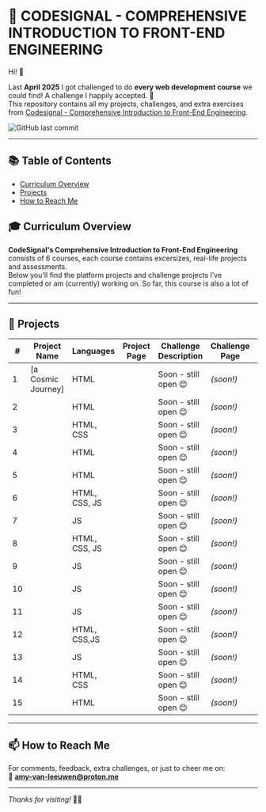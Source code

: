 # 🚀 CODESIGNAL - COMPREHENSIVE INTRODUCTION TO FRONT-END ENGINEERING

Hi! 👋

Last **April 2025** I got challenged to do **every web development course** we could find! A challenge I happily accepted. 🎉  
This repository contains all my projects, challenges, and extra exercises from [Codesignal - Comprehensive Introduction to Front-End Engineering](https://codesignal.com/learn/paths/comprehensive-introduction-to-front-end-engineering).

![GitHub last commit](https://img.shields.io/github/last-commit/PastelPrism/codesignal-comprehensive-introduction-to-front-end-engineering)

---

## 📚 Table of Contents
- [Curriculum Overview](#-curriculum-overview)
- [Projects](#projects)
- [How to Reach Me](#-how-to-reach-me)


## 🎓 Curriculum Overview

**CodeSignal's Comprehensive Introduction to Front-End Engineering** consists of 6 courses, each course contains excersizes, real-life projects and assessments.  
Below you'll find the platform projects and challenge projects I’ve completed or am (currently) working on. So far, this course is also a lot of fun! 

---

## 📁 Projects

| #  | Project Name                                                                 | Languages      | Project Page                                                                 | Challenge Description        | Challenge Page   | Progress |
|----|------------------------------------------------------------------------------|----------------|-----------------------------------------------------------------------------|------------------------------|------------------|----------|
| 1  | [a Cosmic Journey]  | HTML |    | Soon - still open 😊         | _(soon!)_        | 🚧       |
| 2  |  | HTML |  | Soon - still open 😊         | _(soon!)_        | 🚧       |
| 3  | | HTML, CSS |   | Soon - still open 😊         | _(soon!)_        | 🚧       |
| 4  |  | HTML |   | Soon - still open 😊         | _(soon!)_        | 🚧       |
| 5  |  | HTML |   | Soon - still open 😊         | _(soon!)_        | 🚧       |
| 6  |  | HTML, CSS, JS |   | Soon - still open 😊         | _(soon!)_        | 🚧       |
| 7  |  | JS |   | Soon - still open 😊         | _(soon!)_        | 🚧       |
| 8  |  | HTML, CSS, JS |   | Soon - still open 😊         | _(soon!)_        | 🚧       |
| 9  |  | JS |  | Soon - still open 😊         | _(soon!)_        | 🚧       |
| 10 |  | JS |   | Soon - still open 😊         | _(soon!)_        | 🚧       |
| 11 |  | JS |  | Soon - still open 😊         | _(soon!)_        | 🚧       |
| 12 |  | HTML, CSS,JS |   | Soon - still open 😊         | _(soon!)_        | 🚧       |
| 13 |  | JS |    | Soon - still open 😊         | _(soon!)_        | 🚧       |
| 14 | | HTML, CSS |  | Soon - still open 😊         | _(soon!)_        | 🚧       |
| 15 | | HTML |  | Soon - still open 😊         | _(soon!)_        | 🚧       |
---

## 📫 How to Reach Me

For comments, feedback, extra challenges, or just to cheer me on:  
📩 **[amy-van-leeuwen@proton.me](mailto:amy-van-leeuwen@proton.me)**

---

_Thanks for visiting!_ 👋😊